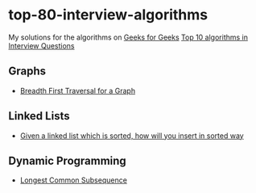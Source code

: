 # top-80-interview-algorithms

My solutions for the algorithms on [Geeks for Geeks](http://www.geeksforgeeks.org/) [Top 10 algorithms in Interview Questions](http://www.geeksforgeeks.org/top-10-algorithms-in-interview-questions/)

## Graphs
* [Breadth First Traversal for a Graph](http://www.geeksforgeeks.org/breadth-first-traversal-for-a-graph/)

## Linked Lists
* [Given a linked list which is sorted, how will you insert in sorted way](http://www.geeksforgeeks.org/given-a-linked-list-which-is-sorted-how-will-you-insert-in-sorted-way/)

## Dynamic Programming
* [Longest Common Subsequence](http://www.geeksforgeeks.org/dynamic-programming-set-4-longest-common-subsequence/)
